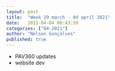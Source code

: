 ```yaml
---
layout: post
title:  "Week 29 march - 04 april 2021"
date:   2021-04-04 08:43:59
categories: ["04-2021"]
author: "Nelson Gonçalves"
published: true
---
```



* PAV360 updates
* website dev

